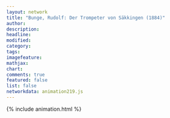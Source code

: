 ```yaml
---
layout: network
title: "Bunge, Rudolf: Der Trompeter von Säkkingen (1884)"
author:
description:
headline:
modified:
category:
tags:
imagefeature: 
mathjax: 
chart: 
comments: true
featured: false
list: false
networkdata: animation219.js
---
```

{% include animation.html %}
